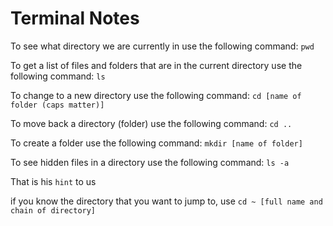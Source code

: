 # Terminal Notes

To see what directory we are currently in use the following command: `pwd`

To get a list of files and folders that are in the current directory use the following command: `ls`

To change to a new directory use the following command: `cd [name of folder (caps matter)]`

To move back a directory (folder) use the following command: `cd ..`

To create a folder use the following command: `mkdir [name of folder]`

To see hidden files in a directory use the following command: `ls -a`

That is his `hint` to us

if you know the directory that you want to jump to, use `cd ~ [full name and chain of directory]` 

